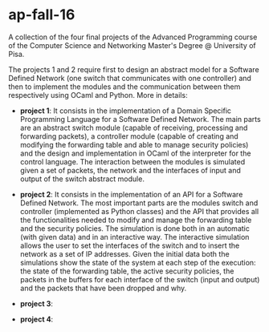 # ap-fall-16
A collection of the four final projects of the Advanced Programming course of the Computer Science and Networking Master's Degree @ University of Pisa.


The projects 1 and 2 require first to design an abstract model for a Software Defined Network (one switch that communicates with one controller) and then to implement the modules and the communication between them respectively using OCaml and Python. More in details:

- <b>project 1</b>:
It consists in the implementation of a Domain Specific Programming Language for a Software Defined Network. The main parts are an abstract switch module (capable of receiving, processing and forwarding packets), a controller module (capable of creating and modifying the forwarding table and able to manage security policies) and the design and implementation in OCaml of the interpreter for the control language. The interaction between the modules is simulated given a set of packets, the network and the interfaces of input and output of the switch abstract module.


- <b>project 2</b>:
It consists in the implementation of an API for a Software Defined Network. The most important parts are the modules switch and controller (implemented as Python classes) and the API that provides all the functionalities needed to modify and manage the forwarding table and the security policies. The simulation is done both in an automatic (with given data) and in an interactive way. The interactive simulation allows the user to set the interfaces of the switch and to insert the network as a set of IP addresses. Given the initial data both the simulations show the state of the system at each step of the execution: the state of the forwarding table, the active security policies, the packets in the buffers for each interface of the switch (input and output) and the packets that have been dropped and why.

- <b>project 3</b>:


- <b>project 4</b>:
